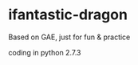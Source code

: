 ifantastic-dragon
=================

Based on GAE, just for fun &amp; practice

coding in python 2.7.3
